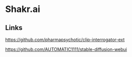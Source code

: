 # Shakr.ai
## Links
https://github.com/pharmapsychotic/clip-interrogator-ext

https://github.com/AUTOMATIC1111/stable-diffusion-webui
